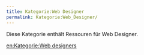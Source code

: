 ```yaml
---
title: Kategorie:Web Designer
permalink: Kategorie:Web_Designer/
---
```


Diese Kategorie enthält Ressouren für Web Designer.

[en:Kategorie:Web designers](/en:export_de/Kategorie:Web_designers.md)